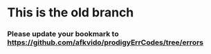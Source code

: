 # This is the old branch
### Please update your bookmark to https://github.com/afkvido/prodigyErrCodes/tree/errors
